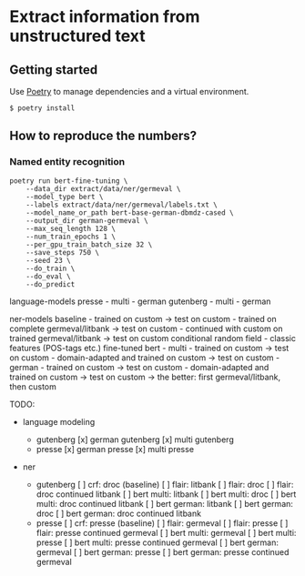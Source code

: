 # Extract information from unstructured text

## Getting started

Use [Poetry](https://python-poetry.org/) to manage dependencies and a virtual environment.


```
$ poetry install
```

## How to reproduce the numbers?

### Named entity recognition






```
poetry run bert-fine-tuning \
    --data_dir extract/data/ner/germeval \
    --model_type bert \
    --labels extract/data/ner/germeval/labels.txt \
    --model_name_or_path bert-base-german-dbmdz-cased \
    --output_dir german-germeval \
    --max_seq_length 128 \
    --num_train_epochs 1 \
    --per_gpu_train_batch_size 32 \
    --save_steps 750 \
    --seed 23 \
    --do_train \
    --do_eval \
    --do_predict
```



language-models
    presse
        - multi
        - german
    gutenberg
        - multi
        - german

ner-models
    baseline
        - trained on custom -> test on custom
        - trained on complete germeval/litbank -> test on custom
        - continued with custom on trained germeval/litbank -> test on custom
    conditional random field
        - classic features (POS-tags etc.)
    fine-tuned bert
        - multi
            - trained on custom -> test on custom
            - domain-adapted and trained on custom -> test on custom
        - german
            - trained on custom -> test on custom
            - domain-adapted and trained on custom -> test on custom
                -> the better: first germeval/litbank, then custom


TODO:
- language modeling
    - gutenberg
        [x] german gutenberg
        [x] multi gutenberg
    - presse
        [x] german presse
        [x] multi presse

- ner
    - gutenberg
        [ ] crf: droc (baseline)
        [ ] flair: litbank
        [ ] flair: droc
        [ ] flair: droc continued litbank
        [ ] bert multi: litbank
        [ ] bert multi: droc
        [ ] bert multi: droc continued litbank
        [ ] bert german: litbank
        [ ] bert german: droc
        [ ] bert german: droc continued litbank
    - presse
        [ ] crf: presse (baseline)
        [ ] flair: germeval
        [ ] flair: presse
        [ ] flair: presse continued germeval
        [ ] bert multi: germeval
        [ ] bert multi: presse
        [ ] bert multi: presse continued germeval
        [ ] bert german: germeval
        [ ] bert german: presse
        [ ] bert german: presse continued germeval
